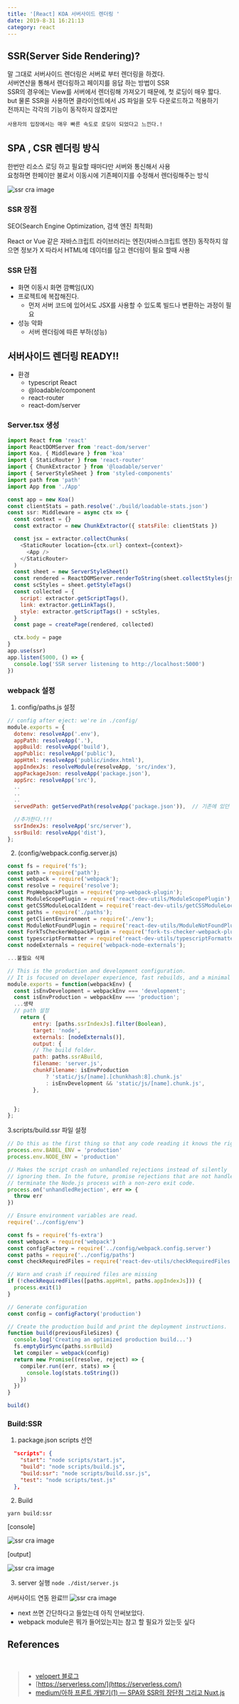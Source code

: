 ```yaml
---
title: '[React] KOA 서버사이드 렌더링 '
date: 2019-8-31 16:21:13
category: react
---
```


## SSR(Server Side Rendering)?

말 그대로 서버사이드 렌더링은 서버로 부터 렌더링을 하겠다.<br>
서버연산을 통해서 렌더링하고 페이지를 응답 하는 방법이 SSR <br>
SSR의 경우에는 View를 서버에서 렌더링해 가져오기 때문에, 첫 로딩이 매우 짧다. <br>
but 물론 SSR을 사용하면 클라이언트에서 JS 파일을 모두 다운로드하고 적용하기 <br>
전까지는 각각의 기능이 동작하지 않겠지만<br>

`사용자의 입장에서는 매우 빠른 속도로 로딩이 되었다고 느낀다.!`

## SPA , CSR 렌더링 방식

한번만 리소스 로딩 하고 필요할 때마다만 서버와 통신해서 사용<br>
요청하면 한페이만 불로서 이동시에 기존페이지를 수정해서 렌더링해주는 방식

![ssr cra image](./images/client-side-vs-server-side.png)

### SSR 장점

SEO(Search Engine Optimization, 검색 엔진 최적화)

React or Vue 같은 자바스크립트 라이브러리는 엔진(자바스크립트 엔진) 동작하지 않으면 정보가 X
따라서 HTML에 데이터를 담고 렌더링이 필요 할때 사용

### SSR 단점

- 화면 이동시 화면 깜빡임(UX)
- 프로젝트에 복잡해진다.
  - 먼저 서버 코드에 있어서도 JSX를 사용할 수 있도록 빌드나 변환하는 과정이 필요
- 성능 악화
  - 서버 렌더링에 따른 부하(성능)

## 서버사이드 렌더링 READY!!

- 환경
  - typescript React
  - @loadable/component
  - react-router
  - react-dom/server

### Server.tsx 생성

```js
import React from 'react'
import ReactDOMServer from 'react-dom/server'
import Koa, { Middleware } from 'koa'
import { StaticRouter } from 'react-router'
import { ChunkExtractor } from '@loadable/server'
import { ServerStyleSheet } from 'styled-components'
import path from 'path'
import App from './App'

const app = new Koa()
const clientStats = path.resolve('./build/loadable-stats.json')
const ssr: Middleware = async ctx => {
  const context = {}
  const extractor = new ChunkExtractor({ statsFile: clientStats })

  const jsx = extractor.collectChunks(
    <StaticRouter location={ctx.url} context={context}>
      <App />
    </StaticRouter>
  )
  const sheet = new ServerStyleSheet()
  const rendered = ReactDOMServer.renderToString(sheet.collectStyles(jsx))
  const scStyles = sheet.getStyleTags()
  const collected = {
    script: extractor.getScriptTags(),
    link: extractor.getLinkTags(),
    style: extractor.getScriptTags() + scStyles,
  }
  const page = createPage(rendered, collected)

  ctx.body = page
}
app.use(ssr)
app.listen(5000, () => {
  console.log('SSR server listening to http://localhost:5000')
})
```

### webpack 설정

1. config/paths.js 설정

```js
// config after eject: we're in ./config/
module.exports = {
  dotenv: resolveApp('.env'),
  appPath: resolveApp('.'),
  appBuild: resolveApp('build'),
  appPublic: resolveApp('public'),
  appHtml: resolveApp('public/index.html'),
  appIndexJs: resolveModule(resolveApp, 'src/index'),
  appPackageJson: resolveApp('package.json'),
  appSrc: resolveApp('src'),
  ..
  ..
  ..
  servedPath: getServedPath(resolveApp('package.json')),  // 기존에 있던 내용들...

  //추가한다.!!!
  ssrIndexJs: resolveApp('src/server'),
  ssrBuild: resolveApp('dist'),
};
```

2. (config/webpack.config.server.js)

```js
const fs = require('fs');
const path = require('path');
const webpack = require('webpack');
const resolve = require('resolve');
const PnpWebpackPlugin = require('pnp-webpack-plugin');
const ModuleScopePlugin = require('react-dev-utils/ModuleScopePlugin');
const getCSSModuleLocalIdent = require('react-dev-utils/getCSSModuleLocalIdent');
const paths = require('./paths');
const getClientEnvironment = require('./env');
const ModuleNotFoundPlugin = require('react-dev-utils/ModuleNotFoundPlugin');
const ForkTsCheckerWebpackPlugin = require('fork-ts-checker-webpack-plugin');
const typescriptFormatter = require('react-dev-utils/typescriptFormatter');
const nodeExternals = require('webpack-node-externals');

...불필요 삭제

// This is the production and development configuration.
// It is focused on developer experience, fast rebuilds, and a minimal bundle.
module.exports = function(webpackEnv) {
  const isEnvDevelopment = webpackEnv === 'development';
  const isEnvProduction = webpackEnv === 'production';
  ...생략
  // path 설정
    return {
        entry: [paths.ssrIndexJs].filter(Boolean),
        target: 'node',
        externals: [nodeExternals()],
        output: {
        // The build folder.
        path: paths.ssrABuild,
        filename: 'server.js',
        chunkFilename: isEnvProduction
            ? 'static/js/[name].[chunkhash:8].chunk.js'
            : isEnvDevelopment && 'static/js/[name].chunk.js',
        },


  };
};

```

3.scripts/build.ssr 파일 설정

```js
// Do this as the first thing so that any code reading it knows the right env.
process.env.BABEL_ENV = 'production'
process.env.NODE_ENV = 'production'

// Makes the script crash on unhandled rejections instead of silently
// ignoring them. In the future, promise rejections that are not handled will
// terminate the Node.js process with a non-zero exit code.
process.on('unhandledRejection', err => {
  throw err
})

// Ensure environment variables are read.
require('../config/env')

const fs = require('fs-extra')
const webpack = require('webpack')
const configFactory = require('../config/webpack.config.server')
const paths = require('../config/paths')
const checkRequiredFiles = require('react-dev-utils/checkRequiredFiles')

// Warn and crash if required files are missing
if (!checkRequiredFiles([paths.appHtml, paths.appIndexJs])) {
  process.exit(1)
}

// Generate configuration
const config = configFactory('production')

// Create the production build and print the deployment instructions.
function build(previousFileSizes) {
  console.log('Creating an optimized production build...')
  fs.emptyDirSync(paths.ssrBuild)
  let compiler = webpack(config)
  return new Promise((resolve, reject) => {
    compiler.run((err, stats) => {
      console.log(stats.toString())
    })
  })
}

build()
```

### Build:SSR

1. package.json scripts 선언

```json
  "scripts": {
    "start": "node scripts/start.js",
    "build": "node scripts/build.js",
    "build:ssr": "node scripts/build.ssr.js",
    "test": "node scripts/test.js"
  },
```

2. Build

`yarn build:ssr`

[console]

![ssr cra image](./images/react-ssr/ssr-build.png)

[output]

![ssr cra image](./images/react-ssr/dist.png)

3. server 실행
   `node ./dist/server.js`

서버사이드 연동 완료!!!
![ssr cra image](./images/react-ssr/rendering.png)

- next 쓰면 간단하다고 들었는데 아직 안써보았다.
- webpack module은 뭐가 들어있는지는 참고 할 필요가 있는듯 싶다

## References

<br>

> - [velopert 블로그](https://velopert.com/3425)
> - [https://serverless.com/](https://serverless.com/)
> - [medium/아하 프론트 개발기(1) — SPA와 SSR의 장단점 그리고 Nuxt.js](https://medium.com/aha-official/%EC%95%84%ED%95%98-%ED%94%84%EB%A1%A0%ED%8A%B8-%EA%B0%9C%EB%B0%9C%EA%B8%B0-1-spa%EC%99%80-ssr%EC%9D%98-%EC%9E%A5%EB%8B%A8%EC%A0%90-%EA%B7%B8%EB%A6%AC%EA%B3%A0-nuxt-js-cafdc3ac2053)
